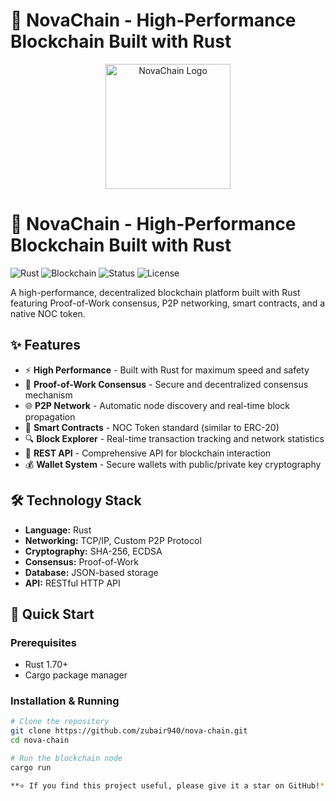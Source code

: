 # 🚀 NovaChain - High-Performance Blockchain Built with Rust
<p align="center">
  <img src="images/logo.png" alt="NovaChain Logo" width="200">
</p>

# 🚀 NovaChain - High-Performance Blockchain Built with Rust


![Rust](https://img.shields.io/badge/Rust-1.70+-orange)
![Blockchain](https://img.shields.io/badge/Blockchain-PoW-green)
![Status](https://img.shields.io/badge/Status-Mainnet%20Ready-brightgreen)
![License](https://img.shields.io/badge/License-MIT-blue)

A high-performance, decentralized blockchain platform built with Rust featuring Proof-of-Work consensus, P2P networking, smart contracts, and a native NOC token.

## ✨ Features

- ⚡ **High Performance** - Built with Rust for maximum speed and safety
- 🔗 **Proof-of-Work Consensus** - Secure and decentralized consensus mechanism
- 🌐 **P2P Network** - Automatic node discovery and real-time block propagation
- 💼 **Smart Contracts** - NOC Token standard (similar to ERC-20)
- 🔍 **Block Explorer** - Real-time transaction tracking and network statistics
- 📱 **REST API** - Comprehensive API for blockchain interaction
- 💰 **Wallet System** - Secure wallets with public/private key cryptography

## 🛠️ Technology Stack

- **Language:** Rust
- **Networking:** TCP/IP, Custom P2P Protocol
- **Cryptography:** SHA-256, ECDSA
- **Consensus:** Proof-of-Work
- **Database:** JSON-based storage
- **API:** RESTful HTTP API

## 🚀 Quick Start

### Prerequisites
- Rust 1.70+
- Cargo package manager

### Installation & Running

```bash
# Clone the repository
git clone https://github.com/zubair940/nova-chain.git
cd nova-chain

# Run the blockchain node
cargo run

**⭐ If you find this project useful, please give it a star on GitHub!**
